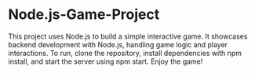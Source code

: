 # Node.js-Game-Project
This project uses Node.js to build a simple interactive game. It showcases backend development with Node.js, handling game logic and player interactions. To run, clone the repository, install dependencies with npm install, and start the server using npm start. Enjoy the game!
